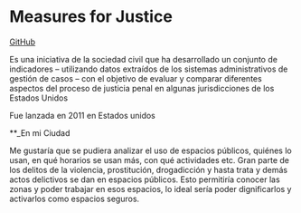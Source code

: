 # Measures for Justice

[GitHub](https://measuresforjustice.org/)

Es una iniciativa de la sociedad civil que ha desarrollado un conjunto de indicadores – utilizando datos extraídos de los sistemas administrativos de gestión de casos – con el objetivo de evaluar y comparar diferentes aspectos del proceso de justicia penal en algunas jurisdicciones de los Estados Unidos

Fue lanzada en 2011 en Estados unidos

**_En mi Ciudad

Me gustaría que se pudiera analizar el uso de espacios públicos, quiénes lo usan, en qué horarios se usan más, con qué actividades etc. Gran parte de los delitos de la violencia, prostitución, drogadicción y hasta trata y demás actos delictivos se dan en espacios públicos. Esto permitiría conocer las zonas y poder trabajar en esos espacios, lo ideal sería poder dignificarlos y activarlos como espacios seguros.
